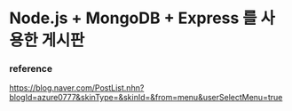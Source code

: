 # Node.js + MongoDB + Express 를 사용한 게시판


### reference
https://blog.naver.com/PostList.nhn?blogId=azure0777&skinType=&skinId=&from=menu&userSelectMenu=true
